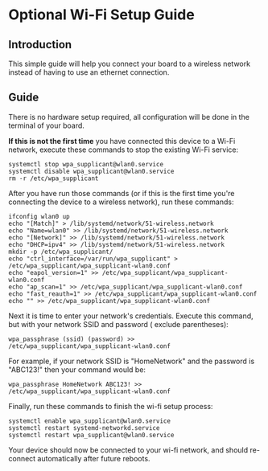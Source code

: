 # Optional Wi-Fi Setup Guide

## Introduction

This simple guide will help you connect your board to a wireless network instead of having to use an ethernet
connection.

## Guide

There is no hardware setup required, all configuration will be done in the terminal of your board.

**If this is not the first time** you have connected this device to a Wi-Fi network, execute these commands to stop the
existing Wi-Fi service:

```
systemctl stop wpa_supplicant@wlan0.service
systemctl disable wpa_supplicant@wlan0.service
rm -r /etc/wpa_supplicant
```

After you have run those commands (or if this is the first time you're connecting the device to a wireless network), run
these commands:

```
ifconfig wlan0 up
echo "[Match]" > /lib/systemd/network/51-wireless.network
echo "Name=wlan0" >> /lib/systemd/network/51-wireless.network
echo "[Network]" >> /lib/systemd/network/51-wireless.network
echo "DHCP=ipv4" >> /lib/systemd/network/51-wireless.network
mkdir -p /etc/wpa_supplicant/
echo "ctrl_interface=/var/run/wpa_supplicant" > /etc/wpa_supplicant/wpa_supplicant-wlan0.conf
echo "eapol_version=1" >> /etc/wpa_supplicant/wpa_supplicant-wlan0.conf
echo "ap_scan=1" >> /etc/wpa_supplicant/wpa_supplicant-wlan0.conf
echo "fast_reauth=1" >> /etc/wpa_supplicant/wpa_supplicant-wlan0.conf
echo "" >> /etc/wpa_supplicant/wpa_supplicant-wlan0.conf
```

Next it is time to enter your network's credentials. Execute this command, but with your network SSID and password (
exclude parentheses):

```
wpa_passphrase (ssid) (password) >> /etc/wpa_supplicant/wpa_supplicant-wlan0.conf
```

For example, if your network SSID is "HomeNetwork" and the password is "ABC123!" then your command would be:

```
wpa_passphrase HomeNetwork ABC123! >> /etc/wpa_supplicant/wpa_supplicant-wlan0.conf
```

Finally, run these commands to finish the wi-fi setup process:

```
systemctl enable wpa_supplicant@wlan0.service
systemctl restart systemd-networkd.service
systemctl restart wpa_supplicant@wlan0.service
```

Your device should now be connected to your wi-fi network, and should re-connect automatically after future reboots.
